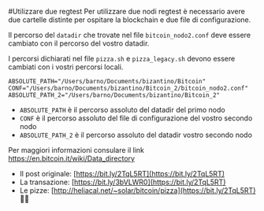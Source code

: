 #Utilizzare due regtest
Per utilizzare due nodi regtest è necessario avere due cartelle distinte per ospitare la blockchain e due file di configurazione.

Il percorso del `datadir` che trovate nel file `bitcoin_nodo2.conf` deve essere cambiato con il percorso del vostro datadir.

I percorsi dichiarati nel file `pizza.sh` e `pizza_legacy.sh` devono essere cambiati con i vostri percorsi locali.

```
ABSOLUTE_PATH="/Users/barno/Documents/bizantino/Bitcoin"
CONF="/Users/barno/Documents/bizantino/Bitcoin_2/bitcoin_nodo2.conf"
ABSOLUTE_PATH_2="/Users/barno/Documents/bizantino/Bitcoin_2"
```

- `ABSOLUTE_PATH` è il percorso assoluto del datadir del primo nodo
- `CONF` è il percorso assoluto del file di configurazione del vostro secondo nodo
- `ABSOLUTE_PATH_2` è il percorso assoluto del datadir vostro secondo nodo 

Per maggiori informazioni consulare il link [https://en.bitcoin.it/wiki/Data_directory
](https://en.bitcoin.it/wiki/Data_directory)

- Il post originale: [https://bit.ly/2TqL5RT](https://bit.ly/2TqL5RT)
- La transazione: [https://bit.ly/3bVLWR0](https://bit.ly/2TqL5RT)
- Le pizze: [http://heliacal.net/~solar/bitcoin/pizza](https://bit.ly/2TqL5RT) 🍕🍕